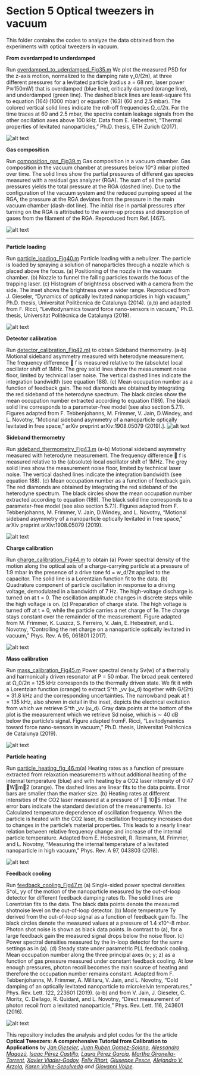 # Section 5 Optical tweezers in vacuum

This folder contains the codes to analyze the data obtained from the experiments with optical tweezers in vacuum.



**From overdamped to underdamped**


Run [overdamped_to_uderdamped_Fig35.m](overdamped_to_underdamped/programs/overdamped_to_uderdamped_Fig35.m)
We plot the measured PSD for the z-axis
motion, normalized to the damping rate 
γ_0/(2π), at three different pressures for a levitated
particle (radius a = 68 nm, laser power P≋150mW) that is overdamped (blue line),
critically damped (orange line), and underdamped (green line). The dashed black lines are
least-square fits to equation (164) (1000 mbar) or equation (163) (60 and 2.5 mbar). The
colored vertical solid lines indicate the roll-off frequencies 
Ω_c/2π. For the time traces at
60 and 2.5 mbar, the spectra contain leakage signals from the other oscillation axes above
100 kHz. Data from E. Hebestreit, “Thermal properties of levitated nanoparticles,” Ph.D. thesis, ETH Zurich (2017).

![alt text](/sec_5_optical_tweezers_vacuum/overdamped_to_underdamped/figures/Fig35.jpg 
"overdamped to underdamped ")



**Gas composition**

Run [composition_gas_Fig39.m](gas_composition/programs/composition_gas_Fig39.m) Gas composition in a vacuum chamber. Gas composition in the vacuum chamber
at pressures below 10^3 mbar plotted over time. The solid lines show the partial pressures of
different gas species measured with a residual gas analyzer (RGA). The sum of all the partial
pressures yields the total pressure at the RGA (dashed line). Due to the configuration of the
vacuum system and the reduced pumping speed at the RGA, the pressure at the RGA deviates
from the pressure in the main vacuum chamber (dash-dot line). The initial rise in partial
pressures after turning on the RGA is attributed to the warm-up process and desorption of
gases from the filament of the RGA. Reproduced from Ref. [467].

![alt text](/sec_5_optical_tweezers_vacuum/gas_composition/figures/pressure.jpg "Gas composition")
***
 
 
 **Particle loading**
 
Run [particle_loading_Fig40.m](particle_loading/programs/particle_loading_Fig40.m) Particle loading with a nebulizer. The particle is loaded by spraying a solution
of nanoparticles through a nozzle which is placed above the focus. (a) Positioning of the
nozzle in the vacuum chamber. (b) Nozzle to funnel the falling particles towards the focus
of the trapping laser. (c) Histogram of brightness observed with a camera from the side.
The inset shows the brightness over a wider range. Reproduced from J. Gieseler, “Dynamics of optically levitated nanoparticles in high vacuum,” Ph.D. thesis, Universitat Politècnica de
Catalunya (2014). (a,b) and
adapted from F. Ricci, “Levitodynamics toward force nano-sensors in vacuum,” Ph.D. thesis, Universitat Politècnica de Catalunya
(2019).

![alt text](particle_loading/figures/particle_loading.jpg "Particle loading")

**Detector calibration**

Run [detector_calibration_Fig42.m)](detector_calibration/programs/detector_calibration_Fig42.m) to obtain Sideband thermometry. (a-b) Motional sideband asymmetry measured with
heterodyne measurement. The frequency difference  f is measured relative to the (absolute)
local oscillator shift of 1MHz. The grey solid lines show the measurement noise floor,
limited by technical laser noise. The vertical dashed lines indicate the integration bandwidth
(see equation 188). (c) Mean occupation number as a function of feedback gain. The red
diamonds are obtained by integrating the red sideband of the heterodyne spectrum. The
black circles show the mean occupation number extracted according to equation (189). The
black solid line corresponds to a parameter-free model (see also section 5.7.1). Figures
adapted from F. Tebbenjohanns, M. Frimmer, V. Jain, D.Windey, and L. Novotny, “Motional sideband asymmetry of a nanoparticle
optically levitated in free space,” arXiv preprint arXiv:1908.05079 (2019).].
![alt text](detector_calibration/figures/detector_calibration.jpg "Detector calibration")


**Sideband thermometry**

Run [sideband_thermometry_Fig43.m](sideband_thermometry/programs/sideband_thermometry_Fig42.m) (a-b) Motional sideband asymmetry measured with
heterodyne measurement. The frequency difference  f is measured relative to the (absolute)
local oscillator shift of 1MHz. The grey solid lines show the measurement noise floor,
limited by technical laser noise. The vertical dashed lines indicate the integration bandwidth
(see equation 188). (c) Mean occupation number as a function of feedback gain. The red
diamonds are obtained by integrating the red sideband of the heterodyne spectrum. The
black circles show the mean occupation number extracted according to equation (189). The
black solid line corresponds to a parameter-free model (see also section 5.7.1). Figures
adapted from F. Tebbenjohanns, M. Frimmer, V. Jain, D.Windey, and L. Novotny, “Motional sideband asymmetry of a nanoparticle
optically levitated in free space,” arXiv preprint arXiv:1908.05079 (2019).

![alt text](sideband_thermometry/figures/sideband_thermometry.jpg "sideband thermometry")

**Charge calibration**

Run [charge_calibration_Fig44.m](charge_calibration/programs/charge_calibration_Fig44.m) to obtain (a) Power spectral density of the motion along the optical
axis of a charge-carrying particle at a pressure of 1:9 mbar in the presence of a drive tone
fd = w_d/2π applied to the capacitor. The solid line is a Lorentzian function fit to the
data. (b) Quadrature component of particle oscillation in response to a driving voltage,
demodulated in a bandwidth of 7 Hz. The high-voltage discharge is turned on at t = 0. The
oscillation amplitude changes in discrete steps while the high voltage is on. (c) Preparation
of charge state. The high voltage is turned off at t = 0, while the particle carries a net charge
of 1e. The charge stays constant over the remainder of the measurement. Figure adapted
from M. Frimmer, K. Luszcz, S. Ferreiro, V. Jain, E. Hebestreit, and L. Novotny, “Controlling the net charge on a
nanoparticle optically levitated in vacuum,” Phys. Rev. A 95, 061801 (2017).

![alt text](charge_calibration/figures/PSD_quadrature.jpg "charge calibration")


**Mass calibration**

Run [mass_calibration_Fig45.m](mass_calibration/programs/mass_calibration_Fig45.m) Power spectral density Sv(w) of a thermally and harmonically
driven resonator at P = 50 mbar. The broad peak centered at 
Ω_0/2π = 125 kHz corresponds
to the thermally driven state. We fit it with a Lorentzian function (orange) to extract S^th
_vv (ω_d)
together with G/(2π) = 31.8 kHz and the corresponding uncertainties. The narrowband
peak at ! = 135 kHz, also shown in detail in the inset, depicts the electrical excitation from
which we retrieve S^th
_vv (ω_d). Gray data points at the bottom of the plot is the measurement
which we retrieve Sd
noise, which is ∼ 40 dB below the particle’s signal. Figure adapted fromF. Ricci, “Levitodynamics toward force nano-sensors in vacuum,” Ph.D. thesis, Universitat Politècnica de Catalunya (2019).

![alt text](mass_calibration/figures/mass_calibration.jpg "mass_calibration")

**Particle heating**

Run [particle_heating_fig_46.m](particle_heating/programs/particle_heating_fig_46.m)(a) Heating rates as a function of pressure extracted from
relaxation measurements without additional heating of the internal temperature (blue) and
with heating by a CO2 laser intensity of 0:47 Wm􀀀2 (orange). The dashed lines are linear
fits to the data points. Error bars are smaller than the marker size. (b) Heating rates at
different intensities of the CO2 laser measured at a pressure of 1  10􀀀5 mbar. The error bars
indicate the standard deviation of the measurements. (c) Calculated temperature dependence
of oscillation frequency. When the particle is heated with the CO2 laser, its oscillation
frequency increases due to changes in the particle’s material properties. This leads to a
nearly linear relation between relative frequency change and increase of the internal particle
temperature. Adapted from E. Hebestreit, R. Reimann, M. Frimmer, and L. Novotny, “Measuring the internal temperature of a levitated nanoparticle in high vacuum,” Phys. Rev. A 97, 043803 (2018).

![alt text](particle_heating/figures/particle_heating_Fig46.jpg " Particle heating")


**Feedback cooling**

Run [feedback_cooling_Fig47.m](feedback_cooling/programs/feedback_cooling_Fig47.m) (a) Single-sided power spectral densities S^ol_
yy of the motion
of the nanoparticle measured by the out-of-loop detector for different feedback damping
rates 
fb. The solid lines are Lorentzian fits to the data. The black data points denote the
measured shotnoise level on the out-of-loop detector. (b) Mode temperature Ty derived
from the out-of-loop signal as a function of feedback gain 
fb. The black circles denote
the measured values at a pressure of 1.4 x10^-8 mbar. Photon shot noise is shown as black
data points. In contrast to (a), for a large feedback gain the measured signal drops below
the noise floor. (c) Power spectral densities measured by the in-loop detector for the same
settings as in (a). (d) Steady state under parametric PLL feedback cooling. Mean occupation
number along the three principal axes (x; y; z) as a function of gas pressure measured under
constant feedback cooling. At low enough pressures, photon recoil becomes the main source
of heating and therefore the occupation number remains constant. Adapted from F. Tebbenjohanns, M. Frimmer, A. Militaru, V. Jain, and L. Novotny, “Cold damping of an optically levitated
nanoparticle to microkelvin temperatures,” Phys. Rev. Lett. 122, 223601 (2019).
(a-b) and from V. Jain, J. Gieseler, C. Moritz, C. Dellago, R. Quidant, and L. Novotny, “Direct measurement of photon recoil from
a levitated nanoparticle,” Phys. Rev. Lett. 116, 243601 (2016).

![alt text](feedback_cooling/figures/feedback_cooling.jpg "Feedback cooling")

This repository includes the analysis and plot codes for the the article **Optical Tweezers: A comprehensive Tutorial  from Calibration to Applications** by *[Jan Gieseler](https://scholar.google.com.ar/citations?user=6OKJlNgAAAAJ&hl=en), [Juan Ruben Gomez-Solano](https://www.fisica.unam.mx/es/personal.php?id=639), [Alessandro Magazù](http://softmatterlab.org/people/alessandro-magazzu/),  [Isaac Pérez Castillo](https://scholar.google.com.mx/citations?user=58GAc80AAAAJ&hl=en), [Laura Pérez García](http://softmatterlab.org/people/laura-perez-garcia/), [Martha Gironella-Torrent](https://scholar.google.com/citations?user=tITfJqkAAAAJ&hl=en), [Xavier Viader-Godoy](https://scholar.google.com/citations?user=dTLMJy0AAAAJ&hl=en), [Felix Ritort](http://ffn.ub.es/ritort/), [Giuseppe Pesce](https://scholar.google.com/citations?user=Sf4mmT8AAAAJ&hl=en), [Alejandro V. Arzola](https://orcid.org/0000-0002-4860-6330), [Karen Volke-Sepulveda](https://www.fisica.unam.mx/es/personal.php?id=27) and [Giovanni Volpe](http://softmatterlab.org/people/giovanni-volpe/)*.
